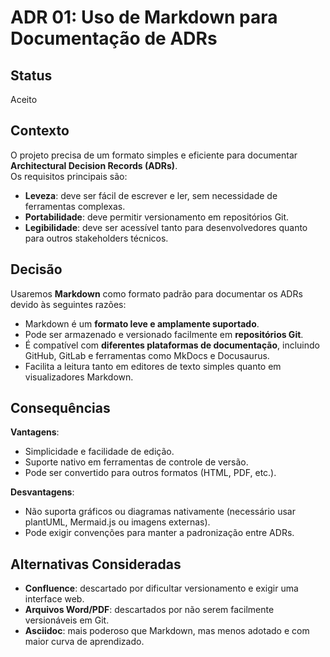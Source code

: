 # ADR 01: Uso de Markdown para Documentação de ADRs

## Status
Aceito

## Contexto
O projeto precisa de um formato simples e eficiente para documentar **Architectural Decision Records (ADRs)**.  
Os requisitos principais são:  
- **Leveza**: deve ser fácil de escrever e ler, sem necessidade de ferramentas complexas.  
- **Portabilidade**: deve permitir versionamento em repositórios Git.  
- **Legibilidade**: deve ser acessível tanto para desenvolvedores quanto para outros stakeholders técnicos.  

## Decisão
Usaremos **Markdown** como formato padrão para documentar os ADRs devido às seguintes razões:  
- Markdown é um **formato leve e amplamente suportado**.  
- Pode ser armazenado e versionado facilmente em **repositórios Git**.  
- É compatível com **diferentes plataformas de documentação**, incluindo GitHub, GitLab e ferramentas como MkDocs e Docusaurus.  
- Facilita a leitura tanto em editores de texto simples quanto em visualizadores Markdown.  

## Consequências
**Vantagens**:  
- Simplicidade e facilidade de edição.  
- Suporte nativo em ferramentas de controle de versão.  
- Pode ser convertido para outros formatos (HTML, PDF, etc.).  

**Desvantagens**:  
- Não suporta gráficos ou diagramas nativamente (necessário usar plantUML, Mermaid.js ou imagens externas).  
- Pode exigir convenções para manter a padronização entre ADRs.  

## Alternativas Consideradas
- **Confluence**: descartado por dificultar versionamento e exigir uma interface web.  
- **Arquivos Word/PDF**: descartados por não serem facilmente versionáveis em Git.  
- **Asciidoc**: mais poderoso que Markdown, mas menos adotado e com maior curva de aprendizado.  
